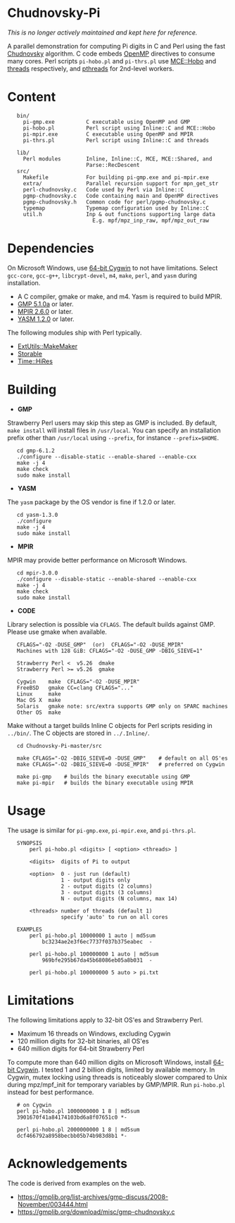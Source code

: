Chudnovsky-Pi
=============

*This is no longer actively maintained and kept here for reference.*

A parallel demonstration for computing Pi digits in C and Perl using the fast [Chudnovsky](https://en.wikipedia.org/wiki/Chudnovsky_algorithm) algorithm. C code embeds [OpenMP](https://computing.llnl.gov/tutorials/openMP/) directives to consume many cores. Perl scripts `pi-hobo.pl` and `pi-thrs.pl` use [MCE::Hobo](https://metacpan.org/pod/MCE::Hobo) and [threads](https://metacpan.org/pod/threads) respectively, and [pthreads](https://computing.llnl.gov/tutorials/pthreads/) for 2nd-level workers.

# Content

```text
   bin/
     pi-gmp.exe          C executable using OpenMP and GMP
     pi-hobo.pl          Perl script using Inline::C and MCE::Hobo
     pi-mpir.exe         C executable using OpenMP and MPIR
     pi-thrs.pl          Perl script using Inline::C and threads

   lib/
     Perl modules        Inline, Inline::C, MCE, MCE::Shared, and
                         Parse::RecDescent
   src/
     Makefile            For building pi-gmp.exe and pi-mpir.exe
     extra/              Parallel recursion support for mpn_get_str
     perl-chudnovsky.c   Code used by Perl via Inline::C
     pgmp-chudnovsky.c   Code containing main and OpenMP directives
     pgmp-chudnovsky.h   Common code for perl/pgmp-chudnovsky.c
     typemap             Typemap configuration used by Inline::C
     util.h              Inp & out functions supporting large data
                           E.g. mpf/mpz_inp_raw, mpf/mpz_out_raw
```

# Dependencies

On Microsoft Windows, use [64-bit Cygwin](http://www.cygwin.com) to not have
limitations. Select `gcc-core`, `gcc-g++`, `libcrypt-devel`, `m4`, `make`,
`perl`, and `yasm` during installation.

* A C compiler, gmake or make, and m4. Yasm is required to build MPIR.
* [GMP 5.1.0a](https://gmplib.org) or later.
* [MPIR 2.6.0](http://mpir.org) or later.
* [YASM 1.2.0](http://yasm.tortall.net/Download.html) or later.

The following modules ship with Perl typically.

* [ExtUtils::MakeMaker](https://metacpan.org/pod/ExtUtils::MakeMaker)
* [Storable](https://metacpan.org/pod/Storable)
* [Time::HiRes](https://metacpan.org/pod/Time::HiRes)

# Building

* **GMP**

Strawberry Perl users may skip this step as GMP is included. By default,
`make install` will install files in `/usr/local`. You can specify an
installation prefix other than `/usr/local` using `--prefix`,
for instance `--prefix=$HOME`.

```text
   cd gmp-6.1.2
   ./configure --disable-static --enable-shared --enable-cxx
   make -j 4
   make check
   sudo make install
```

* **YASM**

The `yasm` package by the OS vendor is fine if 1.2.0 or later.

```text
   cd yasm-1.3.0
   ./configure
   make -j 4
   sudo make install
```

* **MPIR**

MPIR may provide better performance on Microsoft Windows.

```text
   cd mpir-3.0.0
   ./configure --disable-static --enable-shared --enable-cxx
   make -j 4
   make check
   sudo make install
```

* **CODE**

Library selection is possible via `CFLAGS`. The default builds against GMP.
Please use gmake when available.

```text
   CFLAGS="-O2 -DUSE_GMP"  (or)  CFLAGS="-O2 -DUSE_MPIR"
   Machines with 128 GiB: CFLAGS="-O2 -DUSE_GMP -DBIG_SIEVE=1"
     
   Strawberry Perl <  v5.26  dmake
   Strawberry Perl >= v5.26  gmake

   Cygwin    make  CFLAGS="-O2 -DUSE_MPIR"
   FreeBSD   gmake CC=clang CFLAGS="..."
   Linux     make
   Mac OS X  make
   Solaris   gmake note: src/extra supports GMP only on SPARC machines
   Other OS  make
```

Make without a target builds Inline C objects for Perl scripts residing in
`../bin/`. The C objects are stored in `../.Inline/`.

```text
   cd Chudnovsky-Pi-master/src

   make CFLAGS="-O2 -DBIG_SIEVE=0 -DUSE_GMP"    # default on all OS'es
   make CFLAGS="-O2 -DBIG_SIEVE=0 -DUSE_MPIR"   # preferred on Cygwin

   make pi-gmp    # builds the binary executable using GMP
   make pi-mpir   # builds the binary executable using MPIR
```

# Usage

The usage is similar for `pi-gmp.exe`, `pi-mpir.exe`, and `pi-thrs.pl`.

```text
   SYNOPSIS
       perl pi-hobo.pl <digits> [ <option> <threads> ]

       <digits>  digits of Pi to output

       <option>  0 - just run (default)
                 1 - output digits only
                 2 - output digits (2 columns)
                 3 - output digits (3 columns)
                 N - output digits (N columns, max 14)

       <threads> number of threads (default 1)
                 specify 'auto' to run on all cores

   EXAMPLES
       perl pi-hobo.pl 10000000 1 auto | md5sum
           bc3234ae2e3f6ec7737f037b375eabec  -

       perl pi-hobo.pl 100000000 1 auto | md5sum
           969bfe295b67da45b68086eb05a8b031  -

       perl pi-hobo.pl 100000000 5 auto > pi.txt
```

# Limitations

The following limitations apply to 32-bit OS'es and Strawberry Perl.

* Maximum 16 threads on Windows, excluding Cygwin
* 120 million digits for 32-bit binaries, all OS'es
* 640 million digits for 64-bit Strawberry Perl

To compute more than 640 million digits on Microsoft Windows, install
[64-bit Cygwin](http://www.cygwin.com). I tested 1 and 2 billion digits,
limited by available memory. In Cygwin, mutex locking using threads is
noticeably slower compared to Unix during mpz/mpf_init for temporary
variables by GMP/MPIR. Run `pi-hobo.pl` instead for best performance.

```
   # on Cygwin
   perl pi-hobo.pl 1000000000 1 8 | md5sum
   3901670f41a84174103bd6a8f07651c0 *-

   perl pi-hobo.pl 2000000000 1 8 | md5sum
   dcf466792a8958becbb05b74b983d8b1 *-
```

# Acknowledgements

The code is derived from examples on the web.

* https://gmplib.org/list-archives/gmp-discuss/2008-November/003444.html
* https://gmplib.org/download/misc/gmp-chudnovsky.c

